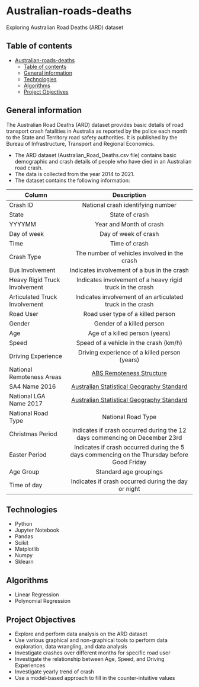 # Australian-roads-deaths

Exploring Australian Road Deaths (ARD) dataset

## Table of contents

- [Australian-roads-deaths](#australian-roads-deaths)
  - [Table of contents](#table-of-contents)
  - [General information](#general-information)
  - [Technologies](#technologies)
  - [Algorithms](#algorithms)
  - [Project Objectives](#project-objectives)

## General information

The Australian Road Deaths (ARD) dataset provides basic details of road transport crash fatalities in Australia as reported by the police each month to the State and Territory road safety authorities. It is published by the Bureau of Infrastructure, Transport and Regional Economics.

- The ARD dataset (Australian_Road_Deaths.csv file) contains basic demographic and
crash details of people who have died in an Australian road crash.
- The data is collected from the year 2014 to 2021.
- The dataset contains the following information:

| Column                        |                                                                     Description                                                                     |
| ----------------------------- | :-------------------------------------------------------------------------------------------------------------------------------------------------: |
| Crash ID                      |                                                          National crash identifying number                                                          |
| State                         |                                                                   State of crash                                                                    |
| YYYYMM                        |                                                               Year and Month of crash                                                               |
| Day of week                   |                                                                Day of week of crash                                                                 |
| Time                          |                                                                    Time of crash                                                                    |
| Crash Type                    |                                                    The number of vehicles involved in the crash                                                     |
| Bus Involvement               |                                                     Indicates involvement of a bus in the crash                                                     |
| Heavy Rigid Truck Involvement |                                              Indicates involvement of a heavy rigid truck in the crash                                              |
| Articulated Truck Involvement |                                             Indicates involvement of an articulated truck in the crash                                              |
| Road User                     |                                                          Road user type of a killed person                                                          |
| Gender                        |                                                              Gender of a killed person                                                              |
| Age                           |                                                           Age of a killed person (years)                                                            |
| Speed                         |                                                       Speed of a vehicle in the crash (km/h)                                                        |
| Driving Experience            |                                                    Driving experience of a killed person (years)                                                    |
| National Remoteness Areas     |                      [ABS Remoteness Structure](https://www.abs.gov.au/statistics/statistical-geography/remoteness-structure)                       |
| SA4 Name 2016                 | [Australian Statistical Geography Standard](https://www.abs.gov.au/statistics/statistical-geography/australian-statistical-geography-standard-asgs) |
| National LGA Name 2017        | [Australian Statistical Geography Standard](https://www.abs.gov.au/statistics/statistical-geography/australian-statistical-geography-standard-asgs) |
| National Road Type            |                                                                 National Road Type                                                                  |
| Christmas Period              |                                     Indicates if crash occurred during the 12 days commencing on December 23rd                                      |
| Easter Period                 |                             Indicates if crash occurred during the 5 days commencing on the Thursday before Good Friday                             |
| Age Group                     |                                                               Standard age groupings                                                                |
| Time of day                   |                                                 Indicates if crash occurred during the day or night                                                 |

## Technologies

- Python
- Jupyter Notebook
- Pandas
- Scikit
- Matplotlib
- Numpy
- Sklearn

## Algorithms

- Linear Regression
- Polynomial Regression

## Project Objectives

- Explore and perform data analysis on the ARD dataset
- Use various graphical and non-graphical tools to perform data exploration, data wrangling, and data analysis
- Investigate crashes over different months for specific road user
- Investigate the relationship between Age, Speed, and Driving Experiences
- Investigate yearly trend of crash
- Use a model-based approach to fill in the counter-intuitive values
